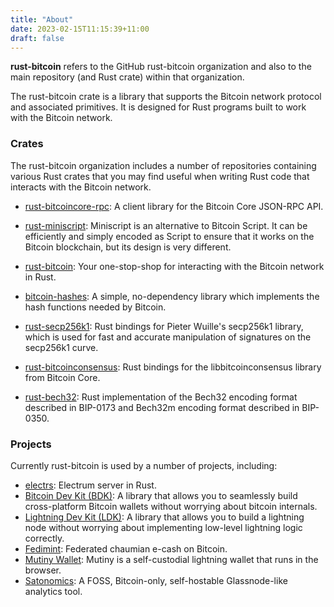 ```yaml
---
title: "About"
date: 2023-02-15T11:15:39+11:00
draft: false
---
```


**rust-bitcoin** refers to the GitHub rust-bitcoin organization and also to the main repository (and
Rust crate) within that organization.

The rust-bitcoin crate is a library that supports the Bitcoin network protocol and associated
primitives. It is designed for Rust programs built to work with the Bitcoin network.

### Crates

The rust-bitcoin organization includes a number of repositories containing various Rust crates that
you may find useful when writing Rust code that interacts with the Bitcoin network.

- [rust-bitcoincore-rpc](https://github.com/rust-bitcoin/rust-bitcoincore-rpc): A client library for
  the Bitcoin Core JSON-RPC API.

- [rust-miniscript](https://github.com/rust-bitcoin/rust-miniscript): Miniscript is an alternative
  to Bitcoin Script. It can be efficiently and simply encoded as Script to ensure that it works on
  the Bitcoin blockchain, but its design is very different.

- [rust-bitcoin](https://github.com/rust-bitcoin/rust-bitcoin): Your one-stop-shop for interacting
  with the Bitcoin network in Rust.

- [bitcoin-hashes](https://github.com/rust-bitcoin/rust-bitcoin/tree/master/hashes): A simple,
  no-dependency library which implements the hash functions needed by Bitcoin.

- [rust-secp256k1](https://github.com/rust-bitcoin/rust-secp256k1): Rust bindings for Pieter
  Wuille's secp256k1 library, which is used for fast and accurate manipulation of signatures on the
  secp256k1 curve.

- [rust-bitcoinconsensus](https://github.com/rust-bitcoin/rust-bitcoinconsensus): Rust bindings for
  the libbitcoinconsensus library from Bitcoin Core.
  
- [rust-bech32](https://github.com/rust-bitcoin/rust-bech32): Rust implementation of the Bech32
  encoding format described in BIP-0173 and Bech32m encoding format described in BIP-0350.
  
### Projects
  
Currently rust-bitcoin is used by a number of projects, including:
- [electrs](https://github.com/romanz/electrs): Electrum server in Rust.
- [Bitcoin Dev Kit (BDK)](https://github.com/bitcoindevkit): A library that allows you to seamlessly build
  cross-platform Bitcoin wallets without worrying about bitcoin internals.
- [Lightning Dev Kit (LDK)](https://github.com/lightningdevkit): A library that allows you to build a
  lightning node without worrying about implementing low-level lightning logic correctly.
- [Fedimint](https://github.com/fedimint): Federated chaumian e-cash on Bitcoin.
- [Mutiny Wallet](https://github.com/MutinyWallet): Mutiny is a self-custodial lightning wallet that runs in the browser.
- [Satonomics](https://github.com/satonomics-org/satonomics): A FOSS, Bitcoin-only, self-hostable Glassnode-like analytics tool.
